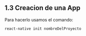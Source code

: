 ## 1.3 Creacion de una App

Para hacerlo usamos el comando:

``` bash
react-native init nombreDelProyecto
```
